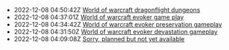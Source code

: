 * 2022-12-08 04:50:42Z [World of warcraft dragonflight dungeons](../4)
* 2022-12-08 04:37:01Z [World of warcraft evoker game play](../1)
* 2022-12-08 04:34:42Z [World of warcraft evoker preservation gameplay](../3)
* 2022-12-08 04:31:50Z [World of warcraft evoker devastation gameplay](../2)
* 2022-12-08 04:09:08Z [Sorry, planned but not yet available](../0)
